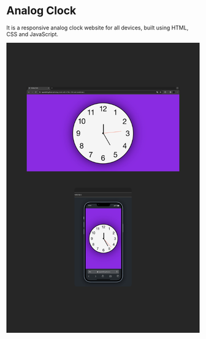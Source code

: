 # Analog Clock 
It is a responsive analog clock website for all devices, built using HTML, CSS and JavaScript.

![Analog Clock Image](https://github.com/BGWEB08/README.md-IMAGES/blob/main/JavaScript%20Trials/Analog%20Clock/analogclock-img.png?raw=true)
